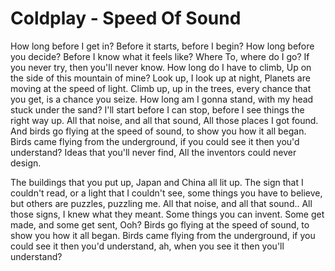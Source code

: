 # Coldplay - Speed Of Sound


How long before I get in?
Before it starts, before I begin?
How long before you decide?
Before I know what it feels like?
Where To, where do I go?
If you never try, then you'll never know.
How long do I have to climb,
Up on the side of this mountain of mine?
Look up, I look up at night,
Planets are moving at the speed of light.
Climb up, up in the trees,
every chance that you get,
is a chance you seize.
How long am I gonna stand,
with my head stuck under the sand?
I'll start before I can stop,
before I see things the right way up.
All that noise, and all that sound,
All those places I got found.
And birds go flying at the speed of sound,
to show you how it all began.
Birds came flying from the underground,
if you could see it then you'd understand?
Ideas that you'll never find,
All the inventors could never design.

The buildings that you put up,
Japan and China all lit up.
The sign that I couldn't read,
or a light that I couldn't see,
some things you have to believe,
but others are puzzles, puzzling me.
All that noise, and all that sound..
All those signs, I knew what they meant.
Some things you can invent.
Some get made, and some get sent,
Ooh?
Birds go flying at the speed of sound,
to show you how it all began.
Birds came flying from the underground,
if you could see it then you'd understand,
ah, when you see it then you'll understand?
